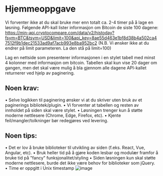 # Hjemmeoppgave

Vi forventer ikke at du skal bruke mer enn totalt ca. 2-4 timer på å lage en løsning.
Følgende API-kall lister informasjon om Bitcoin de siste 100 dagene: https://min-api.cryptocompare.com/data/v2/histoday?fsym=BTC&tsym=USD&limit=100&api_key=8ae55d463e1bf8d38b4a502ca47512f9b1dec21533ad9af7acb993e8ba952bc2 (N.B. Vi ønsker ikke at du endrer på limit parameteren. La den stå på limit=100)

Lag en nettside som presenterer informasjonen i en stylet tabell med minst 4 kolonner med informasjon om bitcoin. Tabellen skal kun vise 20 dager om gangen, men det skal være mulig å bla gjennom alle dagene API-kallet returnerer ved hjelp av paginering.

## Noen krav:
•	Selve logikken til paginering ønsker vi at du skriver uten bruk av et paginerings bibliotek/plugin.
•	Vi forventer at tabellen og resten av innholdet på siden skal være stylet.
•	Løsningen trenger kun å støtte moderne nettlesere (Chrome, Edge, Firefox, etc).
•	Kjente feil/mangler/tolkninger bør redegjøres ved levering.
 
## Noen tips:
•	Det er lov å bruke biblioteker til utvikling av siden (f.eks. React, Vue, Angular, etc).
•	Bruk heller tid på å gjøre koden lesbar og modulær framfor å bruke tid på "fancy" funksjonalitet/styling
•	Siden løsningen kun skal støtte moderne nettlesere, burde det ikke være behov for biblioteker som jQuery.
•	Time er oppgitt i Unix timestamp
![image](https://user-images.githubusercontent.com/36158300/135627430-d9e3381d-82a5-4dae-b2b9-e8e027155a66.png)
